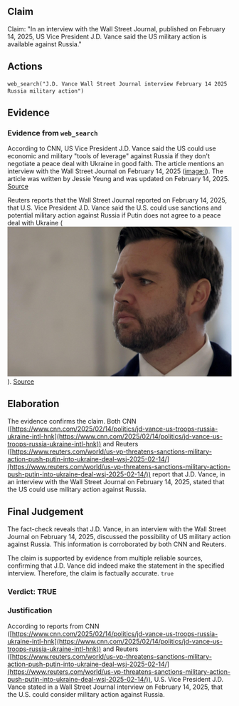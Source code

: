 ## Claim
Claim: "In an interview with the Wall Street Journal, published on February 14, 2025, US Vice President J.D. Vance said the US military action is available against Russia."

## Actions
```
web_search("J.D. Vance Wall Street Journal interview February 14 2025 Russia military action")
```

## Evidence
### Evidence from `web_search`
According to CNN, US Vice President J.D. Vance said the US could use economic and military "tools of leverage" against Russia if they don't negotiate a peace deal with Ukraine in good faith. The article mentions an interview with the Wall Street Journal on February 14, 2025 (<image:i>). The article was written by Jessie Yeung and was updated on February 14, 2025. [Source](https://www.cnn.com/2025/02/14/politics/jd-vance-us-troops-russia-ukraine-intl-hnk)

Reuters reports that the Wall Street Journal reported on February 14, 2025, that U.S. Vice President J.D. Vance said the U.S. could use sanctions and potential military action against Russia if Putin does not agree to a peace deal with Ukraine (![image 2458](media/2025-08-07_20-37-1754599023-397843.jpg)). [Source](https://www.reuters.com/world/us-vp-threatens-sanctions-military-action-push-putin-into-ukraine-deal-wsj-2025-02-14/)


## Elaboration
The evidence confirms the claim. Both CNN ([https://www.cnn.com/2025/02/14/politics/jd-vance-us-troops-russia-ukraine-intl-hnk](https://www.cnn.com/2025/02/14/politics/jd-vance-us-troops-russia-ukraine-intl-hnk)) and Reuters ([https://www.reuters.com/world/us-vp-threatens-sanctions-military-action-push-putin-into-ukraine-deal-wsj-2025-02-14/](https://www.reuters.com/world/us-vp-threatens-sanctions-military-action-push-putin-into-ukraine-deal-wsj-2025-02-14/)) report that J.D. Vance, in an interview with the Wall Street Journal on February 14, 2025, stated that the US could use military action against Russia.


## Final Judgement
The fact-check reveals that J.D. Vance, in an interview with the Wall Street Journal on February 14, 2025, discussed the possibility of US military action against Russia. This information is corroborated by both CNN and Reuters.

The claim is supported by evidence from multiple reliable sources, confirming that J.D. Vance did indeed make the statement in the specified interview. Therefore, the claim is factually accurate. `true`


### Verdict: TRUE

### Justification
According to reports from CNN ([https://www.cnn.com/2025/02/14/politics/jd-vance-us-troops-russia-ukraine-intl-hnk](https://www.cnn.com/2025/02/14/politics/jd-vance-us-troops-russia-ukraine-intl-hnk)) and Reuters ([https://www.reuters.com/world/us-vp-threatens-sanctions-military-action-push-putin-into-ukraine-deal-wsj-2025-02-14/](https://www.reuters.com/world/us-vp-threatens-sanctions-military-action-push-putin-into-ukraine-deal-wsj-2025-02-14/)), U.S. Vice President J.D. Vance stated in a Wall Street Journal interview on February 14, 2025, that the U.S. could consider military action against Russia.
